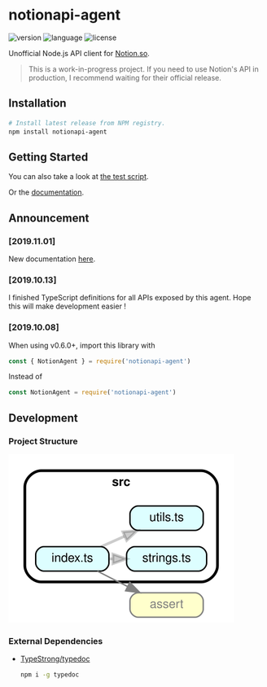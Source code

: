 # notionapi-agent

![version](https://img.shields.io/npm/v/notionapi-agent.svg?style=flat-square&color=007acc&label=version) ![language](https://img.shields.io/badge/language-typescript-blue.svg?style=flat-square) ![license](https://img.shields.io/github/license/dragonman225/notionapi-agent.svg?style=flat-square&label=license&color=08CE5D)

Unofficial Node.js API client for [Notion.so](https://www.notion.so).

> This is a work-in-progress project. If you need to use Notion's API in production, I recommend waiting for their official release.

## Installation

```bash
# Install latest release from NPM registry.
npm install notionapi-agent
```

## Getting Started

You can also take a look at [the test script](https://github.com/dragonman225/notionapi-agent/blob/master/test/index.spec.ts).

Or the [documentation](https://dragonman225.js.org/notionapi-agent/classes/_index_.notionagent.html).

## Announcement

### [2019.11.01]

New documentation [here](https://dragonman225.js.org/notionapi-agent/classes/_index_.notionagent.html).

### [2019.10.13]

I finished TypeScript definitions for all APIs exposed by this agent. Hope this will make development easier !

### [2019.10.08]

When using v0.6.0+, import this library with

```javascript
const { NotionAgent } = require('notionapi-agent')
```

Instead of

```javascript
const NotionAgent = require('notionapi-agent')
```

## Development

### Project Structure

![project structure graph](report/deps_graph.svg)

### External Dependencies

* [TypeStrong/typedoc](https://github.com/TypeStrong/typedoc)

  ```bash
  npm i -g typedoc
  ```